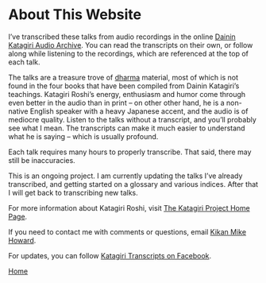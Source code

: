 <a name="0"></a>
# About This Website

I’ve transcribed these talks from audio recordings in the online [Dainin Katagiri Audio Archive](http://www.mnzencenter.org/katagiri_talks.php). You can read the transcripts on their own, or follow along while listening to the recordings, which are referenced at the top of each talk. 

The talks are a treasure trove of [dharma](glossary#dharma) material, most of which is not found in the four books that have been compiled from Dainin Katagiri’s teachings. Katagiri Roshi’s energy, enthusiasm and humor come through even better in the audio than in print – on other other hand, he is a non-native English speaker with a heavy Japanese accent, and the audio is of mediocre quality. Listen to the talks without a transcript, and you’ll probably see what I mean. The transcripts can make it much easier to understand what he is saying – which is usually profound.

Each talk requires many hours to properly transcribe. That said, there may still be inaccuracies.

This is an ongoing project. I am currently updating the talks I’ve already transcribed, and getting started on a glossary and various indices. After that I will get back to transcribing new talks.

For more information about Katagiri Roshi, visit [The Katagiri Project Home Page](http://www.mnzencenter.org/katagiri/).

If you need to contact me with comments or questions, email [Kikan Mike Howard](mailto:michaelhoward@mac.com).

For updates, you can follow [Katagiri Transcripts on Facebook](https://www.facebook.com/KatagiriTranscripts).

[Home](index.md)
